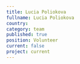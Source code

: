 ```yaml
---
title: Lucia Poliokova
fullname: Lucia Poliokova
country:
category: team
published: true
position: Volunteer
current: false
project: current
---
```

